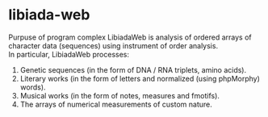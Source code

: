 # libiada-web
Purpuse of program complex LibiadaWeb is analysis of ordered arrays of character data (sequences) using instrument of order analysis.  
In particular, LibiadaWeb processes:  
1.  Genetic sequences (in the form of DNA / RNA triplets, amino acids).  
2.  Literary works (in the form of letters and normalized (using phpMorphy) words).  
3.  Musical works (in the form of notes, measures and fmotifs).  
4.  The arrays of numerical measurements of custom nature.  
